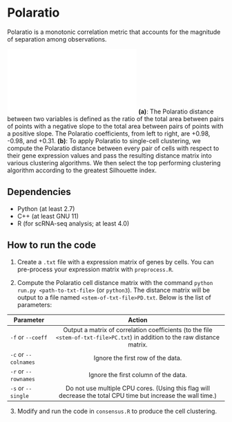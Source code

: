 # Polaratio

Polaratio is a monotonic correlation metric that accounts for the magnitude of separation among observations.

![Polaratio](images/figure.pdf)
**(a)**: The Polaratio distance between two variables is defined as the ratio of the total area between pairs of points with a negative slope to the total area between pairs of points with a positive slope. The Polaratio coefficients, from left to right, are +0.98, -0.98, and +0.31. **(b)**: To apply Polaratio to single-cell clustering, we compute the Polaratio distance between every pair of cells with respect to their gene expression values and pass the resulting distance matrix into various clustering algorithms. We then select the top performing clustering algorithm according to the greatest Silhouette index.

## Dependencies
- Python (at least 2.7)
- C++ (at least GNU 11)
- R (for scRNA-seq analysis; at least 4.0)

## How to run the code

1. Create a ```.txt``` file with a expression matrix of genes by cells. You can pre-process your expression matrix with ```preprocess.R```.

2. Compute the Polaratio cell distance matrix with the command ```python run.py <path-to-txt-file>``` (or ```python3```). The distance matrix will be output to a file named ```<stem-of-txt-file>PD.txt```. Below is the list of parameters:

| Parameter        | Action    |
| ------------- |:-------------:|
| ```-f``` or ```--coeff```| Output a matrix of correlation coefficients (to the file ```<stem-of-txt-file>PC.txt```) in addition to the raw distance matrix. |
| ```-c``` or ```--colnames``` | Ignore the first row of the data. |
| ```-r``` or ```--rownames``` | Ignore the first column of the data.      |
| ```-s``` or ```--single``` | Do not use multiple CPU cores. (Using this flag will decrease the total CPU time but increase the wall time.)      |

3. Modify and run the code in ```consensus.R``` to produce the cell clustering.